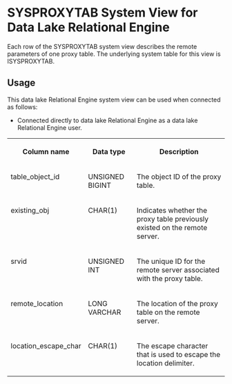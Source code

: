 <!-- loio3be9a48b6c5f1014b2b3b9d305a13769 -->

# SYSPROXYTAB System View for Data Lake Relational Engine

Each row of the SYSPROXYTAB system view describes the remote parameters of one proxy table. The underlying system table for this view is ISYSPROXYTAB.



<a name="loio3be9a48b6c5f1014b2b3b9d305a13769__section_v1w_qbq_b4b"/>

## Usage

This data lake Relational Engine system view can be used when connected as follows:

-   Connected directly to data lake Relational Engine as a data lake Relational Engine user.




<table>
<tr>
<th valign="top">

Column name

</th>
<th valign="top">

Data type

</th>
<th valign="top">

Description

</th>
</tr>
<tr>
<td valign="top">

table\_object\_id

</td>
<td valign="top">

UNSIGNED BIGINT

</td>
<td valign="top">

The object ID of the proxy table.

</td>
</tr>
<tr>
<td valign="top">

existing\_obj

</td>
<td valign="top">

CHAR\(1\)

</td>
<td valign="top">

Indicates whether the proxy table previously existed on the remote server.

</td>
</tr>
<tr>
<td valign="top">

srvid

</td>
<td valign="top">

UNSIGNED INT

</td>
<td valign="top">

The unique ID for the remote server associated with the proxy table.

</td>
</tr>
<tr>
<td valign="top">

remote\_location

</td>
<td valign="top">

LONG VARCHAR

</td>
<td valign="top">

The location of the proxy table on the remote server.

</td>
</tr>
<tr>
<td valign="top">

location\_escape\_char

</td>
<td valign="top">

CHAR\(1\)

</td>
<td valign="top">

The escape character that is used to escape the location delimiter.

</td>
</tr>
</table>

